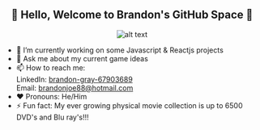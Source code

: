 <div align="center">
  <h2>👋 Hello, Welcome to Brandon's GitHub Space 👋</h2>

  ![alt text](coding_stream.gif)
</div>

- 🔭 I’m currently working on some Javascript & Reactjs projects
- 💬 Ask me about my current game ideas
- 📫 How to reach me: <br>
  LinkedIn: [brandon-gray-67903689](https://www.linkedin.com/in/brandon-gray-67903689/)<br>
  Email:    brandonjoe88@hotmail.com
- ❤ Pronouns: He/Him
- ⚡ Fun fact: My ever growing physical movie collection is up to 6500 DVD's and Blu ray's!!!
